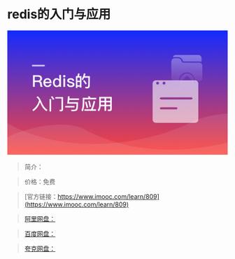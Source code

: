 # redis的入门与应用

![img](../../assets/5fe442f900011f6f05400304.jpg)

> 简介：

> 价格：免费

> [官方链接：https://www.imooc.com/learn/809](https://www.imooc.com/learn/809)

> [阿里网盘：]()

> [百度网盘：]()

> [夸克网盘：]()
